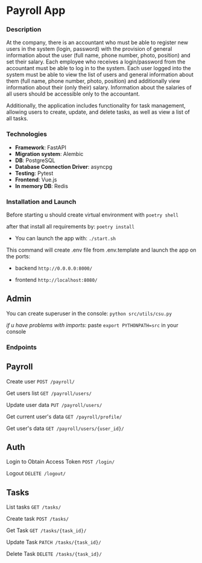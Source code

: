 # Payroll App

### Description

At the company, there is an accountant who must be able to register new users in the system (login, password) with the provision of general information about the user (full name, phone number, photo, position) and set their salary. Each employee who receives a login/password from the accountant must be able to log in to the system. Each user logged into the system must be able to view the list of users and general information about them (full name, phone number, photo, position) and additionally view information about their (only their) salary. Information about the salaries of all users should be accessible only to the accountant.

Additionally, the application includes functionality for task management, allowing users to create, update, and delete tasks, as well as view a list of all tasks.

### Technologies

- **Framework**: FastAPI
- **Migration system**: Alembic
- **DB**: PostgreSQL
- **Database Connection Driver**: asyncpg
- **Testing**: Pytest
- **Frontend**: Vue.js
- **In memory DB**: Redis

### Installation and Launch

Before starting u should create virtual environment with ```poetry shell```

after that install all requirements by: ```poetry install```

- You can launch the app with:
```./start.sh  ```

This command will create .env file from .env.template and launch the app on the ports:
- backend
```http://0.0.0.0:8000/```

- frontend
```http://localhost:8080/```

## Admin

You can create superuser in the console:
```python src/utils/csu.py```

*if u have problems with imports*:
paste ```export PYTHONPATH=src``` in your console

### Endpoints
## Payroll
Create user
```POST /payroll/```

Get users list
```GET /payroll/users/```

Update user data
```PUT /payroll/users/```

Get current user's data
```GET /payroll/profile/```

Get user's data
```GET /payroll/users/{user_id}/```

## Auth
Login to Obtain Access Token
```POST /login/```

Logout
```DELETE /logout/```

## Tasks
List tasks
```GET /tasks/```

Create task
```POST /tasks/```


Get Task
```GET /tasks/{task_id}/```


Update Task
```PATCH /tasks/{task_id}/```


Delete Task
```DELETE /tasks/{task_id}/```





